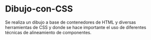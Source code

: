# Dibujo-con-CSS

Se realiza un dibujo a base de contenedores de HTML y diversas herramientas de CSS y donde se hace importante el uso de diferentes técnicas de alineamiento de componentes. 
